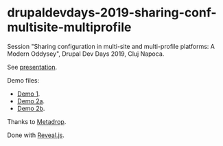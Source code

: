 # drupaldevdays-2019-sharing-conf-multisite-multiprofile

Session "Sharing configuration in multi-site and multi-profile platforms: A Modern Oddysey", Drupal Dev Days 2019, Cluj Napoca.


See [presentation](https://rsanzante.github.io/drupaldevdays-2019-sharing-conf-multisite-multiprofile/slides/index.html#/).

Demo files:
  - [Demo 1](https://rsanzante.github.io/drupaldevdays-2019-sharing-conf-multisite-multiprofile/slides/assets/video/demo1.mp4).
  - [Demo 2a](https://rsanzante.github.io/drupaldevdays-2019-sharing-conf-multisite-multiprofile/slides/assets/video/demo2a.mkv).
  - [Demo 2b](https://rsanzante.github.io/drupaldevdays-2019-sharing-conf-multisite-multiprofile/slides/assets/video/demo2b.mkv).

Thanks to <a href="https://metadrop.net/en/">Metadrop</a>.

Done with [Reveal.js](https://revealjs.com/#/).

